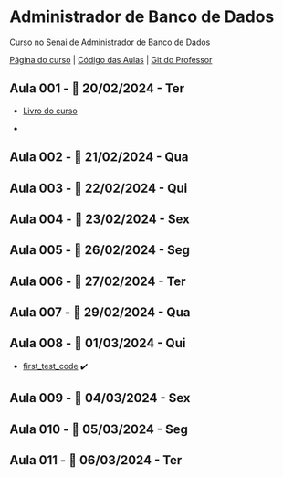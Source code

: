 
# Administrador de Banco de Dados
Curso no Senai de Administrador de Banco de Dados

[Página do curso](https://sistemafibra.org.br/senai/custom/inovatech/index.php#)
 | [Código das Aulas](https://drive.google.com/drive/folders/1SBetwEQKxlasAd-UDQrnkttZgf4RRoEI) | [Git do Professor](https://github.com/professorfrancisco/administrador_banco_de_dados_mysql)

## Aula 001 - 📅 20/02/2024 - Ter

- [Livro do curso](https://estantedelivros.senai.br/share/1XIATE6Jfo0MXUS7r8a9CGqL323ctB5-X)

-

## Aula 002 - 📅 21/02/2024 - Qua
## Aula 003 - 📅 22/02/2024 - Qui
## Aula 004 - 📅 23/02/2024 - Sex
## Aula 005 - 📅 26/02/2024 - Seg
## Aula 006 - 📅 27/02/2024 - Ter
## Aula 007 - 📅 29/02/2024 - Qua
## Aula 008 - 📅 01/03/2024 - Qui

- [first_test_code](first_test_code) ✔️

## Aula 009 - 📅 04/03/2024 - Sex
## Aula 010 - 📅 05/03/2024 - Seg
## Aula 011 - 📅 06/03/2024 - Ter
